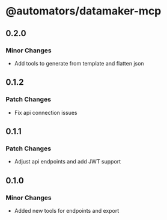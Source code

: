 # @automators/datamaker-mcp

## 0.2.0

### Minor Changes

- Add tools to generate from template and flatten json

## 0.1.2

### Patch Changes

- Fix api connection issues

## 0.1.1

### Patch Changes

- Adjust api endpoints and add JWT support

## 0.1.0

### Minor Changes

- Added new tools for endpoints and export
